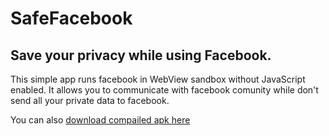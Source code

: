 # SafeFacebook
Save your privacy while using Facebook.
------
This simple app runs facebook in WebView sandbox without JavaScript  enabled. 
It allows you to communicate with facebook comunity while don't send all your private data to facebook.

You can also [download compailed apk here](app/app-release.apk)
